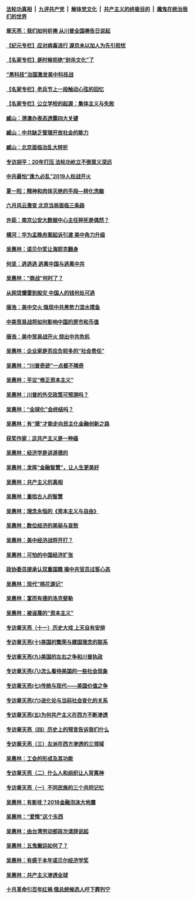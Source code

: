 ####  [法轮功真相](../../../../basic/blob/master/README.md?t=07010731) &nbsp;|&nbsp; [九评共产党](../../../../9ping.md/blob/master/README.md?t=07010731) &nbsp;|&nbsp; [解体党文化](../../../../jtdwh.md/blob/master/README.md?t=07010731)  &nbsp;|&nbsp; [共产主义的终极目的](../../../../gczydzjmd.md/blob/master/README.md?t=07010731) &nbsp;|&nbsp; [魔鬼在统治我们的世界](../../../../mgztzwmdsj.md/blob/master/README.md?t=07010731) 

#### [章天亮：我们如何祈祷 从川普全国祷告日说起](../pages/nsc423/n11944627.md?t=07010731) 

#### [【纪元专栏】应对病毒流行 渥京未以加人为先引担忧](../pages/nsc423/n11875714.md?t=07010731) 

#### [【名家专栏】是时候拒绝“封杀文化”了](../pages/nsc423/n11814093.md?t=07010731) 

#### [“黑科技”治国激发美中科技战](../pages/nsc423/n11638056.md?t=07010731) 

#### [【名家专栏】老兵节上一段触动心弦的回忆](../pages/nsc423/n11646016.md?t=07010731) 

#### [【名家专栏】公立学校的起源：集体主义与失败](../pages/nsc423/n11601833.md?t=07010731) 

#### [臧山：港澳办表态透露四大关键](../pages/nsc423/n11421628.md?t=07010731) 

#### [臧山：中共缺乏管理开放社会的能力](../pages/nsc423/n11407457.md?t=07010731) 

#### [臧山：北京面临治乱大转折](../pages/nsc423/n11406895.md?t=07010731) 

#### [专访胡平：20年打压 法轮功屹立不倒意义深远](../pages/nsc423/n11398800.md?t=07010731) 

#### [中共最怕“逢九必乱”2019人权战开火](../pages/nsc423/n11385248.md?t=07010731) 

#### [夏一阳：精神和肉体灭绝的手段—转化洗脑](../pages/nsc423/n11368250.md?t=07010731) 

#### [六月风云激变 北京当局面临三条路](../pages/nsc423/n11313668.md?t=07010731) 

#### [许茹：南京公安大数据中心主任猝死是偶然？](../pages/nsc423/n11064744.md?t=07010731) 

#### [横河：华为孟晚舟案起诉引渡 美中角力升级](../pages/nsc423/n11027230.md?t=07010731) 

#### [吴惠林：诺贝尔奖让海耶克翻身](../pages/nsc423/n10890049.md?t=07010731) 

#### [何坚：逃逃逃 逃离中国与逃离中共](../pages/nsc423/n10592891.md?t=07010731) 

#### [吴惠林：“商战”何时了？](../pages/nsc423/n10573558.md?t=07010731) 

#### [从网贷爆雷到股灾 中国人的钱何处可逃](../pages/nsc423/n10572800.md?t=07010731) 

#### [唐浩：美中交火 隐现中共黑势力混水摸鱼](../pages/nsc423/n10544040.md?t=07010731) 

#### [中美贸易战将如何影响中国的房市和币值](../pages/nsc423/n10543697.md?t=07010731) 

#### [唐浩：美中贸易战开火 烧出中共危机](../pages/nsc423/n10540126.md?t=07010731) 

#### [吴惠林：企业家是否应负较多的“社会责任”](../pages/nsc423/n10535022.md?t=07010731) 

#### [吴惠林：“川普奇迹”一点都不稀奇](../pages/nsc423/n10512808.md?t=07010731) 

#### [吴惠林：平议“修正资本主义”](../pages/nsc423/n10495724.md?t=07010731) 

#### [吴惠林：川普的外交政策可预测吗？](../pages/nsc423/n10462387.md?t=07010731) 

#### [吴惠林：“全球化”会终结吗？](../pages/nsc423/n10452838.md?t=07010731) 

#### [吴惠林：有“德”才能走向民主化金融创新之路](../pages/nsc423/n10432292.md?t=07010731) 

#### [获奖作家：这共产主义是一种癌](../pages/nsc423/n10431541.md?t=07010731) 

#### [吴惠林：经济学是讲道德的](../pages/nsc423/n10398014.md?t=07010731) 

#### [吴惠林：发挥“金融智慧”，让人生更美好](../pages/nsc423/n10375019.md?t=07010731) 

#### [吴惠林：共产主义的真相](../pages/nsc423/n10351394.md?t=07010731) 

#### [吴惠林：重拾古人的智慧](../pages/nsc423/n10337691.md?t=07010731) 

#### [吴惠林：理念永恒的《资本主义与自由》](../pages/nsc423/n10316274.md?t=07010731) 

#### [吴惠林：数位经济的美丽与哀愁](../pages/nsc423/n10292946.md?t=07010731) 

#### [吴惠林：美中经济战将开打？](../pages/nsc423/n10258825.md?t=07010731) 

#### [吴惠林：可怕的中国经济扩张](../pages/nsc423/n10219147.md?t=07010731) 

#### [政协委员提承认双重国籍 揭中共官员过客心态](../pages/nsc423/n10208809.md?t=07010731) 

#### [吴惠林：现代“桃花源记”](../pages/nsc423/n10185234.md?t=07010731) 

#### [吴惠林：富而有德的洛克斐勒](../pages/nsc423/n10142264.md?t=07010731) 

#### [吴惠林：被诬蔑的“资本主义”](../pages/nsc423/n10124816.md?t=07010731) 

#### [专访章天亮（十一）历史大戏 上天自有安排](../pages/nsc423/n10094905.md?t=07010731) 

#### [专访章天亮(十)美国的繁荣与建国理念的联系](../pages/nsc423/n10094899.md?t=07010731) 

#### [专访章天亮(九)美国的左右之争和川普执政](../pages/nsc423/n10094889.md?t=07010731) 

#### [专访章天亮(八)怎么看待美国的一些社会现象](../pages/nsc423/n10094857.md?t=07010731) 

#### [专访章天亮(七)传统与现代——美国价值之争](../pages/nsc423/n10093140.md?t=07010731) 

#### [专访章天亮(六)进化论与当前社会变化的关系](../pages/nsc423/n10092036.md?t=07010731) 

#### [专访章天亮(五)为何共产主义在西方不断渗透](../pages/nsc423/n10083620.md?t=07010731) 

#### [专访章天亮（四）历史上的预言告诉我们什么](../pages/nsc423/n10083606.md?t=07010731) 

#### [专访章天亮（三）左派在西方渗透的三领域](../pages/nsc423/n10081115.md?t=07010731) 

#### [吴惠林：工会的形成及其功能](../pages/nsc423/n10080633.md?t=07010731) 

#### [专访章天亮（二）什么人和组织让人背离神](../pages/nsc423/n10076637.md?t=07010731) 

#### [专访章天亮（一）不同民族的三个共同记忆](../pages/nsc423/n10074188.md?t=07010731) 

#### [吴惠林：有影呒？2018金融泡沫大地震](../pages/nsc423/n10040534.md?t=07010731) 

#### [吴惠林：“爱情”这个东西](../pages/nsc423/n10019423.md?t=07010731) 

#### [吴惠林：由台湾劳动部政次请辞说起](../pages/nsc423/n9979679.md?t=07010731) 

#### [吴惠林：五鬼搬运如何了？](../pages/nsc423/n9925338.md?t=07010731) 

#### [吴惠林：有感于本年诺贝尔经济学奖](../pages/nsc423/n9871883.md?t=07010731) 

#### [吴惠林：共产主义渗透全球](../pages/nsc423/n9812748.md?t=07010731) 

#### [十月革命引百年红祸 俄总统候选人吁下葬列宁](../pages/nsc423/n9810182.md?t=07010731) 

